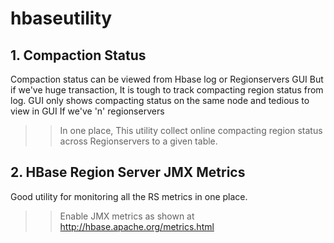 # hbaseutility

## 1. Compaction Status

Compaction status can be viewed from Hbase log or Regionservers GUI But if we've huge transaction, It is tough to track compacting region status from log. GUI only shows compacting status on the same node and tedious to view in GUI If we've 'n' regionservers

>> In one place, This utility collect online compacting region status across Regionservers to a given table.

## 2. HBase Region Server JMX Metrics

Good utility for monitoring all the RS metrics in one place.

>> Enable JMX metrics as shown at http://hbase.apache.org/metrics.html
